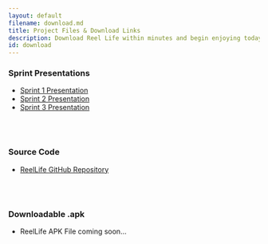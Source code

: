 ```yaml
---
layout: default
filename: download.md
title: Project Files & Download Links
description: Download Reel Life within minutes and begin enjoying today!
id: download
---
```

### Sprint Presentations
- [Sprint 1 Presentation](https://docs.google.com/presentation/d/1sZ5v6q05sT9X0D0Gwmd3Rg7vmOHT8nksJU_4TC9efkg/edit#slide=id.g1f87997393_0_782)
- [Sprint 2 Presentation](https://docs.google.com/presentation/d/1cwl7e8dvvD3ba9_8H4SQjpNC9f46BWqD0aqMb5pfn2Q/edit#slide=id.g1f87997393_0_782)
- [Sprint 3 Presentation](https://docs.google.com/presentation/d/1l8L7Cw2wXmLVXsqOG3otvRnW6RMDRKdb97PPsnG4yAs/edit#slide=id.g1f87997393_0_782)

<br/>
<br/>

### Source Code
- [ReelLife GitHub Repository](https://github.com/ahartman1/reel_life)

<br/>
<br/>

### Downloadable .apk
- ReelLife APK File coming soon...
